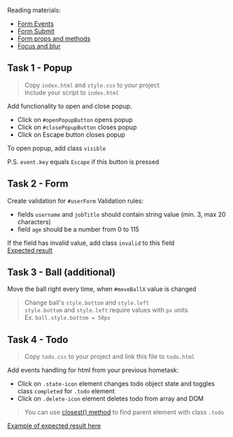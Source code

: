 Reading materials:

- [Form Events](https://javascript.info/events-change-input)
- [Form Submit](https://javascript.info/forms-submit)
- [Form props and methods](https://javascript.info/form-elements)
- [Focus and blur](https://javascript.info/focus-blur)

## Task 1 - Popup

> Copy `index.html` and `style.css` to your project  
> Include your script to `index.html`

Add functionality to open and close popup.

- Click on `#openPopupButton` opens popup
- Click on `#closePopupButton` closes popup
- Click on Escape button closes popup

To open popup, add class `visible`

P.S. `event.key` equals `Escape` if this button is pressed

## Task 2 - Form

Create validation for `#userForm`
Validation rules:

- fields `username` and `jobTitle` should contain string value (min. 3, max 20 characters)
- field `age` should be a number from 0 to 115

If the field has invalid value, add class `invalid` to this field  
[Expected result](http://prntscr.com/t1hn8e)

## Task 3 - Ball (additional)

Move the ball right every time, when `#moveBallX` value is changed

> Change ball's `style.bottom` and `style.left`  
> `style.bottom` and `style.left` require values with `px` units  
> Ex. `ball.style.bottom = 50px`

## Task 4 - Todo

> Copy `todo.css` to your project and link this file to `todo.html`

Add events handling for html from your previous hometask:

- Click on `.state-icon` element changes todo object state and toggles class `completed` for `.todo` element
- Click on `.delete-icon` element deletes todo from array and DOM

> You can use [closest() method](https://developer.mozilla.org/en-US/docs/Web/API/Element/closest) to find parent element with class `.todo`

[Example of expected result here](http://prntscr.com/tnt88z)
